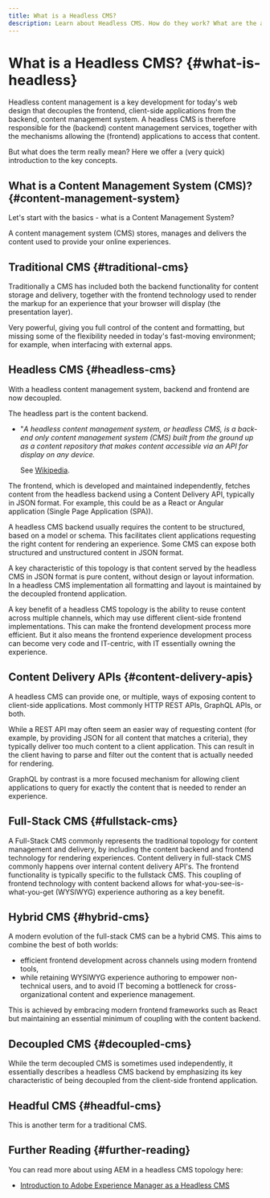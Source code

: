 ```yaml
---
title: What is a Headless CMS?
description: Learn about Headless CMS. How do they work? What are the alternatives and differences? Why would you want to use a Headless CMS?
---
```


# What is a Headless CMS? {#what-is-headless}

Headless content management is a key development for today's web design that decouples the frontend, client-side applications from the backend, content management system. A headless CMS is therefore responsible for the (backend) content management services, together with the mechanisms allowing the (frontend) applications to access that content.

But what does the term really mean? Here we offer a (very quick) introduction to the key concepts.

## What is a Content Management System (CMS)? {#content-management-system}

Let's start with the basics - what is a Content Management System?

A content management system (CMS) stores, manages and delivers the content used to provide your online experiences. 

## Traditional CMS {#traditional-cms}

Traditionally a CMS has included both the backend functionality for content storage and delivery, together with the frontend technology used to render the markup for an experience that your browser will display (the presentation layer). 

Very powerful, giving you full control of the content and formatting, but missing some of the flexibility needed in today's fast-moving environment; for example, when interfacing with external apps.

## Headless CMS {#headless-cms}

With a headless content management system, backend and frontend are now decoupled. 

The headless part is the content backend.  

* "*A headless content management system, or headless CMS, is a back-end only content management system (CMS) built from the ground up as a content repository that makes content accessible via an API for display on any device.*

  See [Wikipedia](https://en.wikipedia.org/wiki/Headless_content_management_system).

The frontend, which is developed and maintained independently, fetches content from the headless backend using a Content Delivery API, typically in JSON format. For example, this could be as a React or Angular application (Single Page Application (SPA)).

A headless CMS backend usually requires the content to be structured, based on a model or schema. This facilitates client applications requesting the right content for rendering an experience. Some CMS can expose both structured and unstructured content in JSON format. 

A key characteristic of this topology is that content served by the headless CMS in JSON format is pure content, without design or layout information. In a headless CMS implementation all formatting and layout is maintained by the decoupled frontend application. 

A key benefit of a headless CMS topology is the ability to reuse content across multiple channels, which may use different client-side frontend implementations. This can make the frontend development process more efficient. But it also means the frontend experience development process can become very code and IT-centric, with IT essentially owning the experience. 

## Content Delivery APIs {#content-delivery-apis}

A headless CMS can provide one, or multiple, ways of exposing content to client-side applications. Most commonly HTTP REST APIs, GraphQL APIs, or both.

While a REST API may often seem an easier way of requesting content (for example, by providing JSON for all content that matches a criteria), they typically deliver too much content to a client application. This can result in the client having to parse and filter out the content that is actually needed for rendering. 

GraphQL by contrast is a more focused mechanism for allowing client applications to query for exactly the content that is needed to render an experience. 

## Full-Stack CMS {#fullstack-cms}

A Full-Stack CMS commonly represents the traditional topology for content management and delivery, by including the content backend and frontend technology for rendering experiences. Content delivery in full-stack CMS commonly happens over internal content delivery API's. The frontend functionality is typically specific to the fullstack CMS. This coupling of frontend technology with content backend allows for what-you-see-is-what-you-get (WYSIWYG) experience authoring as a key benefit. 

## Hybrid CMS {#hybrid-cms}

A modern evolution of the full-stack CMS can be a hybrid CMS. This aims to combine the best of both worlds:

* efficient frontend development across channels using modern frontend tools, 
* while retaining WYSIWYG experience authoring to empower non-technical users, and to avoid IT becoming a bottleneck for cross-organizational content and experience management. 

This is achieved by embracing modern frontend frameworks such as React but maintaining an essential minimum of coupling with the content backend. 

## Decoupled CMS {#decoupled-cms}

While the term decoupled CMS is sometimes used independently, it essentially describes a headless CMS backend by emphasizing its key characteristic of being decoupled from the client-side frontend application. 

## Headful CMS {#headful-cms}

This is another term for a traditional CMS.

## Further Reading {#further-reading}

You can read more about using AEM in a headless CMS topology here: 

* [Introduction to Adobe Experience Manager as a Headless CMS](help/headless/introduction.md)
